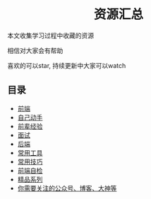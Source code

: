 <h1 align="center">资源汇总</h1>

本文收集学习过程中收藏的资源

相信对大家会有帮助

喜欢的可以star, 持续更新中大家可以watch

## 目录

* [前端](FRONTEND.md)
* [自己动手](DIY.md)
* [前辈经验](EXPERIENCE.md)
* [面试](INTERVIEW.md)
* [后端](BACKEND.md)
* [常用工具](USEFULTOOLS.md)
* [常用技巧](SKILLS.md)
* [前端自检](CHECKLIST.md)
* [精品系列](LIST.md)
* [你需要关注的公众号、博客、大神等](FOLLOW.md)
